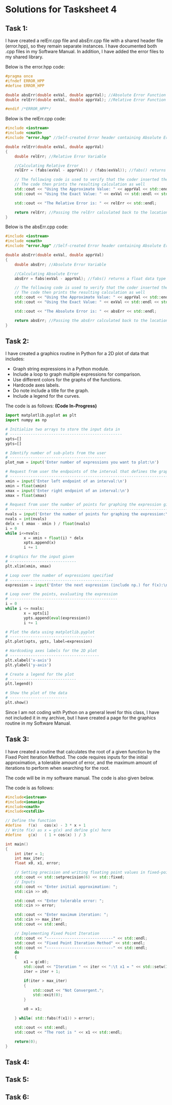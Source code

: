 # Solutions for Tasksheet 4

## Task 1:

  I have created a relErr.cpp file and absErr.cpp file with a shared header file (error.hpp), so they remain separate instances. I have documented both .cpp files in my Software Manual. In addition, I have added the error files to my shared library.

Below is the error.hpp code:
```C++
#pragma once
#ifndef ERROR_HPP
#define ERROR_HPP

double absErr(double exVal, double apprVal); //Absolute Error Function
double relErr(double exVal, double apprVal); //Relative Error Function

#endif /*ERROR_HPP*/
```

Below is the relErr.cpp code:
```C++
#include <iostream>
#include <cmath>
#include "error.hpp" //Self-created Error header containing Absolute Error and Relative Error Functions

double relErr(double exVal, double apprVal)
{
	double relErr; //Relative Error Variable

	//Calculating Relative Error
	relErr = (fabs(exVal - apprVal)) / (fabs(exVal)); //fabs() returns float data type; abs() returns int data type

	// The following code is used to verify that the coder inserted the right numbers for exVal and apprVal
	// The code then prints the resulting calculation as well
	std::cout << "Using the Approximate Value: " << apprVal << std::endl;
	std::cout << "Using the Exact Value: " << exVal << std::endl << std::endl;

	std::cout << "The Relative Error is: " << relErr << std::endl;

	return relErr; //Passing the relErr calculated back to the location of being called
}
```

Below is the absErr.cpp code:
```C++
#include <iostream>
#include <cmath>
#include "error.hpp" //Self-created Error header containing Absolute Error and Relative Error Functions

double absErr(double exVal, double apprVal)
{
	double absErr; //Absolute Error Variable

	//Calculating Absolute Error
	absErr = fabs(exVal - apprVal); //fabs() returns a float data type where as abs() only returns an int data type

	// The following code is used to verify that the coder inserted the right numbers for exVal and apprVal
	// The code then prints the resulting calculation as well
	std::cout << "Using the Approximate Value: " << apprVal << std::endl;
	std::cout << "Using the Exact Value: " << exVal << std::endl << std::endl;

	std::cout << "The Absolute Error is: " << absErr << std::endl;

	return absErr; //Passing the absErr calculated back to the location of being called
}
```

## Task 2:

I have created a graphics routine in Python for a 2D plot of data that includes:
* Graph string expressions in a Python module.
* Include a loop to graph multiple expressions for comparison.
* Use different colors for the graphs of the functions.
* Hardcode axes labels.
* Do note include a title for the graph.
* Include a legend for the curves.

The code is as follows:			**(Code In-Progress)**
```Python
import matplotlib.pyplot as plt
import numpy as np

# Initialize two arrays to store the input data in
# -------------------------------------------------
xpts=[]
ypts=[]

# Identify number of sub-plots from the user
# ------------------------------------------
plot_num = input('Enter number of expressions you want to plot:\n')

# Request from user the endpoints of the interval that defines the graphical domain
# ----------------------------------------------------------------------------------
xmin = input('Enter left endpoint of an interval:\n')
xmin = float(xmin)
xmax = input('Enter right endpoint of an interval:\n')
xmax = float(xmax)

# Request from user the number of points for graphing the expression given
# -------------------------------------------------------------------------
nvals = input('Enter the number of points for graphing the expression:\n')
nvals = int(nvals)
delx = ( xmax - xmin ) / float(nvals)
i = 0
while i<=nvals:
        x = xmin + float(i) * delx
        xpts.append(x)
        i += 1

# Graphics for the input given
# -----------------------------
plt.xlim(xmin, xmax)

# Loop over the number of expressions specified
# ---------------------------------------------
expression = input('Enter the next expression (include np.) for f(x):\n')

# Loop over the points, evaluating the expression
# -----------------------------------------------
i = 0
while i <= nvals:
        x = xpts[i]
        ypts.append(eval(expression))
        i += 1

# Plot the data using matplotlib.pyplot
# -------------------------------------
plt.plot(xpts, ypts, label=expression)

# Hardcoding axes labels for the 2D plot
# ---------------------------------------
plt.xlabel('x-axis')
plt.ylabel('y-axis')

# Create a legend for the plot
# -----------------------------
plt.legend()

# Show the plot of the data
# -------------------------
plt.show()
```

Since I am not coding with Python on a general level for this class, I have not included it in my archive, but I have created a page for the
graphics routine in my Software Manual.

## Task 3:

I have created a routine that calculates the root of a given function by the Fixed Point Iteration Method. The code requires inputs for the initial approximation, a tolerable amount of error, and the maximum amount of iterations to perform when searching for the root.

The code will be in my software manual. The code is also given below.

The code is as follows:
```C++
#include<iostream>
#include<iomanip>
#include<cmath>
#include<cstdlib>

// Define the function
#define   f(x)   cos(x) - 3 * x + 1
// Write f(x) as x = g(x) and define g(x) here
#define   g(x)   ( 1 + cos(x) ) / 3

int main()
{
    int iter = 1;
    int max_iter;
	float x0, x1, error;

	// Setting precision and writing floating point values in fixed-point notation.
	std::cout << std::setprecision(6) << std::fixed;
	// Inputs
	std::cout << "Enter initial approximation: ";
	std::cin >> x0;

	std::cout << "Enter tolerable error: ";
	std::cin >> error;

	std::cout << "Enter maximum iteration: ";
	std::cin >> max_iter;
    std::cout << std::endl;

	// Implementing Fixed Point Iteration
	std::cout << "-----------------------------" << std::endl;
	std::cout << "Fixed Point Iteration Method" << std::endl;
	std::cout << "-----------------------------" << std::endl;
	do
	{
	    x1 = g(x0);
	    std::cout << "Iteration " << iter << ":\t x1 = " << std::setw(10) << x1 << " and f(x1) = " << std::setw(10) << f(x1) << std::endl;
	    iter = iter + 1;

	    if(iter > max_iter)
	    {
		    std::cout << "Not Convergent.";
		    std::exit(0);
		}

		x0 = x1;

	} while( std::fabs(f(x1)) > error);

	std::cout << std::endl;
    std::cout << "The root is " << x1 << std::endl;

	return(0);
}
```


## Task 4:



## Task 5:



## Task 6:

